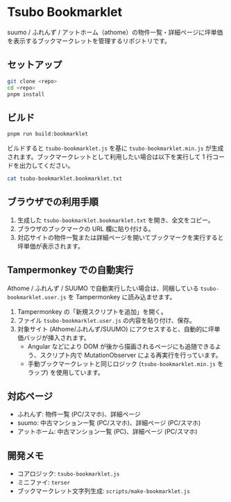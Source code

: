 # Tsubo Bookmarklet

suumo / ふれんず / アットホーム（athome）の物件一覧・詳細ページに坪単価を表示するブックマークレットを管理するリポジトリです。

## セットアップ

```bash
git clone <repo>
cd <repo>
pnpm install
```

## ビルド

```bash
pnpm run build:bookmarklet
```

ビルドすると `tsubo-bookmarklet.js` を基に `tsubo-bookmarklet.min.js` が生成されます。ブックマークレットとして利用したい場合は以下を実行して 1 行コードを出力してください。

```bash
cat tsubo-bookmarklet.bookmarklet.txt
```

## ブラウザでの利用手順

1. 生成した `tsubo-bookmarklet.bookmarklet.txt` を開き、全文をコピー。
2. ブラウザのブックマークの URL 欄に貼り付ける。
3. 対応サイトの物件一覧または詳細ページを開いてブックマークを実行すると坪単価が表示されます。


## Tampermonkey での自動実行

Athome / ふれんず / SUUMO で自動実行したい場合は、同梱している `tsubo-bookmarklet.user.js` を Tampermonkey に読み込ませます。

1. Tampermonkey の「新規スクリプトを追加」を開く。
2. ファイル `tsubo-bookmarklet.user.js` の内容を貼り付け、保存。
3. 対象サイト (Athome/ふれんず/SUUMO) にアクセスすると、自動的に坪単価バッジが挿入されます。
   - Angular などにより DOM が後から描画されるページにも追随できるよう、スクリプト内で MutationObserver による再実行を行っています。
   - 手動ブックマークレットと同じロジック (`tsubo-bookmarklet.min.js` をラップ) を使用しています。

## 対応ページ

- ふれんず: 物件一覧 (PC/スマホ)、詳細ページ
- suumo: 中古マンション一覧 (PC/スマホ)、詳細ページ (PC/スマホ)
- アットホーム: 中古マンション一覧 (PC)、詳細ページ (PC/スマホ)

## 開発メモ

- コアロジック: `tsubo-bookmarklet.js`
- ミニファイ: `terser`
- ブックマークレット文字列生成: `scripts/make-bookmarklet.js`
